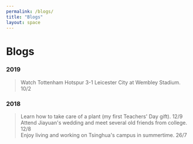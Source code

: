 ```yaml
---
permalink: /blogs/
title: "Blogs"
layout: space
---
```

# Blogs

### 2019

> Watch Tottenham Hotspur 3-1 Leicester City at Wembley Stadium. 10/2

### 2018

>  Learn how to take care of a plant (my first Teachers' Day gift). 12/9  
>  Attend Jiayuan's wedding and meet several old friends from college. 12/8  
>  Enjoy living and working on Tsinghua's campus in summertime. 26/7  
